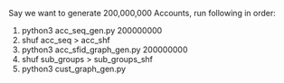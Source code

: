 Say we want to generate 200,000,000 Accounts, run following in order:
1. python3 acc_seq_gen.py 200000000
1. shuf acc_seq > acc_shf
1. python3 acc_sfid_graph_gen.py 200000000
1. shuf sub_groups > sub_groups_shf
1. python3 cust_graph_gen.py
